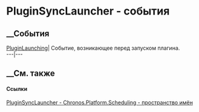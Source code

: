 # PluginSyncLauncher - события
##  __События
[PluginLaunching](E_Chronos_Platform_Scheduling_PluginSyncLauncher_PluginLaunching.htm)|
Событие, возникающее перед запуском плагина.  
---|---  
## __См. также
#### Ссылки
[PluginSyncLauncher - ](T_Chronos_Platform_Scheduling_PluginSyncLauncher.htm)
[Chronos.Platform.Scheduling - пространство
имён](N_Chronos_Platform_Scheduling.htm)
